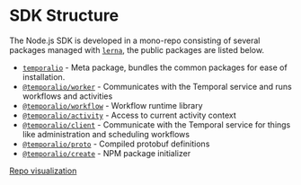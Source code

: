 # SDK Structure

The Node.js SDK is developed in a mono-repo consisting of several packages managed with [`lerna`](https://lerna.js.org/), the public packages are listed below.

- [`temporalio`](../packages/meta) - Meta package, bundles the common packages for ease of installation.
- [`@temporalio/worker`](../packages/worker) - Communicates with the Temporal service and runs workflows and activities
- [`@temporalio/workflow`](../packages/workflow) - Workflow runtime library
- [`@temporalio/activity`](../packages/activity) - Access to current activity context
- [`@temporalio/client`](../packages/client) - Communicate with the Temporal service for things like administration and scheduling workflows
- [`@temporalio/proto`](../packages/proto) - Compiled protobuf definitions
- [`@temporalio/create`](../packages/create-project) - NPM package initializer

[Repo visualization](https://octo-repo-visualization.vercel.app/?repo=temporalio%2Fsdk-node)